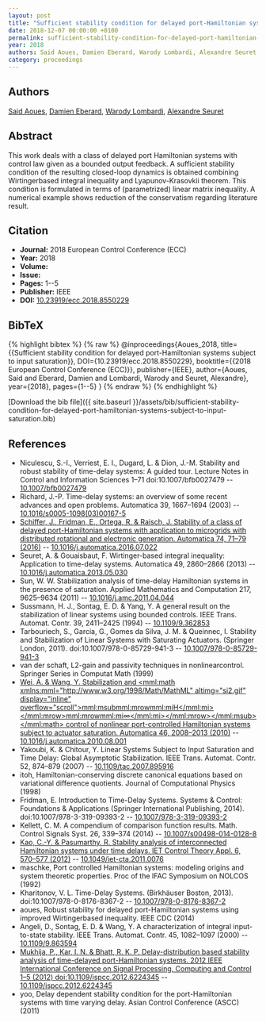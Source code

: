 ```yaml
---
layout: post
title: "Sufficient stability condition for delayed port-Hamiltonian systems subject to input saturation"
date: 2018-12-07 00:00:00 +0100
permalink: sufficient-stability-condition-for-delayed-port-hamiltonian-systems-subject-to-input-saturation
year: 2018
authors: Said Aoues, Damien Eberard, Warody Lombardi, Alexandre Seuret
category: proceedings
---
```

 
## Authors
[Said Aoues](authors/said-aoues), [Damien Eberard](authors/damien-eberard), [Warody Lombardi](authors/warody-lombardi), [Alexandre Seuret](authors/alexandre-seuret)
 
## Abstract
This work deals with a class of delayed port Hamiltonian systems with control law given as a bounded output feedback. A sufficient stability condition of the resulting closed-loop dynamics is obtained combining Wirtingerbased integral inequality and Lyapunov-Krasovkii theorem. This condition is formulated in terms of (parametrized) linear matrix inequality. A numerical example shows reduction of the conservatism regarding literature result.
 
## Citation
- **Journal:** 2018 European Control Conference (ECC)
- **Year:** 2018
- **Volume:** 
- **Issue:** 
- **Pages:** 1--5
- **Publisher:** IEEE
- **DOI:** [10.23919/ecc.2018.8550229](https://doi.org/10.23919/ecc.2018.8550229)
 
## BibTeX
{% highlight bibtex %}
{% raw %}
@inproceedings{Aoues_2018,
  title={{Sufficient stability condition for delayed port-Hamiltonian systems subject to input saturation}},
  DOI={10.23919/ecc.2018.8550229},
  booktitle={{2018 European Control Conference (ECC)}},
  publisher={IEEE},
  author={Aoues, Said and Eberard, Damien and Lombardi, Warody and Seuret, Alexandre},
  year={2018},
  pages={1--5}
}
{% endraw %}
{% endhighlight %}
 
[Download the bib file]({{ site.baseurl }}/assets/bib/sufficient-stability-condition-for-delayed-port-hamiltonian-systems-subject-to-input-saturation.bib)
 
## References
- Niculescu, S.-I., Verriest, E. I., Dugard, L. & Dion, J.-M. Stability and robust stability of time-delay systems: A guided tour. Lecture Notes in Control and Information Sciences 1–71 doi:10.1007/bfb0027479 -- [10.1007/bfb0027479](https://doi.org/10.1007/bfb0027479)
- Richard, J.-P. Time-delay systems: an overview of some recent advances and open problems. Automatica 39, 1667–1694 (2003) -- [10.1016/s0005-1098(03)00167-5](https://doi.org/10.1016/s0005-1098(03)00167-5)
- [Schiffer, J., Fridman, E., Ortega, R. & Raisch, J. Stability of a class of delayed port-Hamiltonian systems with application to microgrids with distributed rotational and electronic generation. Automatica 74, 71–79 (2016)](stability-of-a-class-of-delayed-port-hamiltonian-systems-with-application-to-microgrids-with-distributed-rotational-and-electronic-generation) -- [10.1016/j.automatica.2016.07.022](https://doi.org/10.1016/j.automatica.2016.07.022)
- Seuret, A. & Gouaisbaut, F. Wirtinger-based integral inequality: Application to time-delay systems. Automatica 49, 2860–2866 (2013) -- [10.1016/j.automatica.2013.05.030](https://doi.org/10.1016/j.automatica.2013.05.030)
- Sun, W. W. Stabilization analysis of time-delay Hamiltonian systems in the presence of saturation. Applied Mathematics and Computation 217, 9625–9634 (2011) -- [10.1016/j.amc.2011.04.044](https://doi.org/10.1016/j.amc.2011.04.044)
- Sussmann, H. J., Sontag, E. D. & Yang, Y. A general result on the stabilization of linear systems using bounded controls. IEEE Trans. Automat. Contr. 39, 2411–2425 (1994) -- [10.1109/9.362853](https://doi.org/10.1109/9.362853)
- Tarbouriech, S., Garcia, G., Gomes da Silva, J. M. & Queinnec, I. Stability and Stabilization of Linear Systems with Saturating Actuators. (Springer London, 2011). doi:10.1007/978-0-85729-941-3 -- [10.1007/978-0-85729-941-3](https://doi.org/10.1007/978-0-85729-941-3)
- van der schaft, L2-gain and passivity techniques in nonlinearcontrol. Springer Series in Computat Math (1999)
- [Wei, A. & Wang, Y. Stabilization and <mml:math xmlns:mml="http://www.w3.org/1998/Math/MathML" altimg="si2.gif" display="inline" overflow="scroll"><mml:msub><mml:mrow><mml:mi>H</mml:mi></mml:mrow><mml:mrow><mml:mi>∞</mml:mi></mml:mrow></mml:msub></mml:math> control of nonlinear port-controlled Hamiltonian systems subject to actuator saturation. Automatica 46, 2008–2013 (2010)](stabilization-and-h-control-of-nonlinear-port-controlled-hamiltonian-systems-subject-to-actuator-saturation) -- [10.1016/j.automatica.2010.08.001](https://doi.org/10.1016/j.automatica.2010.08.001)
- Yakoubi, K. & Chitour, Y. Linear Systems Subject to Input Saturation and Time Delay: Global Asymptotic Stabilization. IEEE Trans. Automat. Contr. 52, 874–879 (2007) -- [10.1109/tac.2007.895916](https://doi.org/10.1109/tac.2007.895916)
- itoh, Hamiltonian-conserving discrete canonical equations based on variational difference quotients. Journal of Computational Physics (1998)
- Fridman, E. Introduction to Time-Delay Systems. Systems &amp; Control: Foundations &amp; Applications (Springer International Publishing, 2014). doi:10.1007/978-3-319-09393-2 -- [10.1007/978-3-319-09393-2](https://doi.org/10.1007/978-3-319-09393-2)
- Kellett, C. M. A compendium of comparison function results. Math. Control Signals Syst. 26, 339–374 (2014) -- [10.1007/s00498-014-0128-8](https://doi.org/10.1007/s00498-014-0128-8)
- [Kao, C.-Y. & Pasumarthy, R. Stability analysis of interconnected Hamiltonian systems under time delays. IET Control Theory Appl. 6, 570–577 (2012)](stability-analysis-of-interconnected-hamiltonian-systems-under-time-delays) -- [10.1049/iet-cta.2011.0076](https://doi.org/10.1049/iet-cta.2011.0076)
- maschke, Port controlled Hamiltonian systems: modeling origins and system theoretic properties. Proc of the IFAC Symposium on NOLCOS (1992)
- Kharitonov, V. L. Time-Delay Systems. (Birkhäuser Boston, 2013). doi:10.1007/978-0-8176-8367-2 -- [10.1007/978-0-8176-8367-2](https://doi.org/10.1007/978-0-8176-8367-2)
- aoues, Robust stability for delayed port-Hamiltonian systems using improved Wirtingerbased inequality. IEEE CDC (2014)
- Angeli, D., Sontag, E. D. & Wang, Y. A characterization of integral input-to-state stability. IEEE Trans. Automat. Contr. 45, 1082–1097 (2000) -- [10.1109/9.863594](https://doi.org/10.1109/9.863594)
- [Mukhija, P., Kar, I. N. & Bhatt, R. K. P. Delay-distribution based stability analysis of time-delayed port-Hamiltonian systems. 2012 IEEE International Conference on Signal Processing, Computing and Control 1–5 (2012) doi:10.1109/ispcc.2012.6224345](delay-distribution-based-stability-analysis-of-time-delayed-port-hamiltonian-systems) -- [10.1109/ispcc.2012.6224345](https://doi.org/10.1109/ispcc.2012.6224345)
- yoo, Delay dependent stability condition for the port-Hamiltonian systems with time varying delay. Asian Control Conference (ASCC) (2011)

